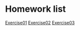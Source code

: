# Homework list
[Exercise01](https://github.com/cyzason/computional_phsics_N2015301020014/blob/cyzason-patch-1/chenyizhong.png?raw=true)
[Exercise02](https://github.com/cyzason/computional_phsics_N2015301020014/blob/moving-words.gif/QQ%E5%9B%BE%E7%89%8720170922212156.gif)
[Exercise03](http://note.youdao.com/noteshare?id=2dd32c4b14330ae4bf8d1b3702403e3c)
